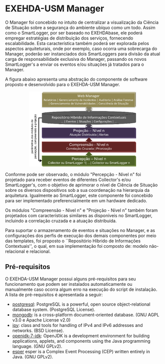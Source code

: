 # EXEHDA-USM Manager

O Manager foi concebido no intuito de centralizar a visualização da Ciência de Situação sobre a segurança do ambiente ubíquo como um todo. Assim como o SmartLogger, por ser baseado no EXEHDAbase, ele poderá empregar estratégias de distribuição dos serviços, fornecendo escalabilidade. Esta característica também poderá ser explorada pelos aspectos arquiteturais, onde por exemplo, caso ocorra uma sobrecarga do Manager, poderão ser instanciados dois SmartLoggers para divisão da atual carga de responsabilidade exclusiva do Manager, passando os novos SmartLogger's a enviar os eventos e/ou situações já tratados para o Manager.

A figura abaixo apresenta uma abstração do componente de software proposto e desenvolvido para o EXEHDA-USM Manager.

<p align="center">
  <img src="https://github.com/rborgesalmeida/exehda-usm/raw/prototipo-dissertacao/manager/exehda-usm-manager.png" width="350"/>
</p>

Conforme pode ser observado, o módulo "Percepção - Nível n"  foi projetado para receber eventos de diferentes Collector's e/ou SmartLogger's, com o objetivo de aprimorar o nível de Ciência de Situação sobre os diversos dispositivos sob a sua coordenação na hierarquia da arquitetura. Igualmente ao SmartLogger, este componente foi concebido para ser implementado preferencialmente em um hardware dedicado.

Os módulos "Compreensão - Nível n" e "Projeção - Nível n" também foram projetados com características similares as disponíveis no SmartLogger, incluindo a correlação cruzada e a atuação distribuída.

Para suportar o armazenamento de eventos e situações no Manager, e as configurações dos perfis de execução dos demais componentes por meio das templates, foi proposto o ``Repositório Híbrido de Informações Contextuais'', o qual, em sua implementação foi composto de: modelo não-relacional e relacional.

## Pré-requisitos

O EXEHDA-USM Manager possui alguns pré-requisitos para seu funcionamento que podem ser instalados automaticamente ou manualmente caso ocorra algum erro na execução do script de instalação. A lista de pré-requisitos é apresentada a seguir:

* [postgresql](http://www.postgresql.org/): PostgreSQL is a powerful, open source object-relational database system. (PostgreSQL License).
* [mongodb](https://www.mongodb.org/):  is a cross-platform document-oriented database. (GNU AGPL v3.0 e Apache License v2.0)
* [ipy](https://pypi.python.org/pypi/IPy/): class and tools for handling of IPv4 and IPv6 addresses and networks. (BSD License). 
* [openjdk-7-jdk](https://packages.debian.org/en/wheezy/openjdk-7-jdk): OpenJDK is a development environment for building applications, applets, and components using the Java programming language. (GNU GPLv2).
* [esper](http://www.espertech.com/products/index.php) esper is a Complex Event Processing (CEP) written entirely in Java. (GNU GPLv2).

